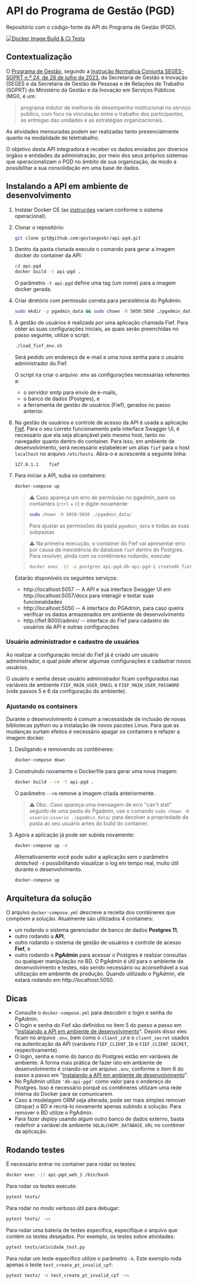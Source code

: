 # API do Programa de Gestão (PGD)

Repositório com o código-fonte da API do Programa de Gestão (PGD).

[![Docker Image Build & CI Tests](https://github.com/gestaogovbr/api-pgd/actions/workflows/docker-image.yml/badge.svg)](https://github.com/gestaogovbr/api-pgd/actions/workflows/docker-image.yml)

## Contextualização

O
[Programa de Gestão](https://www.gov.br/servidor/pt-br/assuntos/programa-de-gestao),
segundo a
[Instrução Normativa Conjunta SEGES-SGPRT n.º 24, de 28 de julho de 2023](https://www.in.gov.br/en/web/dou/-/instrucao-normativa-conjunta-seges-sgprt-/mgi-n-24-de-28-de-julho-de-2023-499593248),
da Secretaria de Gestão e Inovação (SEGES e da Secretaria de Gestão de
Pessoas e de Relações de Trabalho (SGPRT) do Ministério da Gestão e da
Inovação em Serviços Públicos (MGI), é um:

> programa indutor de melhoria de desempenho institucional no serviço
> público, com foco na vinculação entre o trabalho dos participantes, as
> entregas das unidades e as estratégias organizacionais.

As atividades mensuradas podem ser realizadas tanto presencialmente
quanto na modalidade de teletrabalho.

O objetivo desta API integradora é receber os dados enviados por diversos
órgãos e entidades da administração, por meio dos seus próprios sistemas
que operacionalizam o PGD no âmbito de sua organização, de modo a
possibilitar a sua consolidação em uma base de dados.

## Instalando a API em ambiente de desenvolvimento

1. Instalar Docker CE (as [instruções](https://docs.docker.com/get-docker/)
   variam conforme o sistema operacional).

2. Clonar o repositório:

    ```bash
    git clone git@github.com:gestaogovbr/api-pgd.git
    ```

3. Dentro da pasta clonada execute o comando para gerar a imagem docker
   do container da API:

    ```bash
    cd api-pgd
    docker build -t api-pgd .
    ```

    O parâmetro `-t api-pgd` define uma tag (um nome) para a imagem docker
    gerada.

4. Criar diretório com permissão correta para persistência do PgAdmin:

   ```bash
   sudo mkdir -p pgadmin_data && sudo chown -R 5050:5050 ./pgadmin_data/
   ```

5. A gestão de usuários é realizada por uma aplicação chamada Fief. Para
   obter as suas configurações iniciais, as quais serão preenchidas no
   passo seguinte, utilize o script:

   ```bash
   ./load_fief_env.sh
   ```

   Será pedido um endereço de e-mail e uma nova senha para o usuário
   administrador do Fief.

   O script ira criar o arquivo .env as configurações necessárias referentes a:
   
   * o servidor smtp para envio de e-mails,
   * o banco de dados (Postgres), e
   * a ferramenta de gestão de usuários (Fief), gerados no passo anterior.

6. Na gestão de usuários e controle de acesso da API é usada a aplicação
   [Fief](https://www.fief.dev/). Para o seu correto funcionamento pela
   interface Swagger UI, é necessário que ela seja alcançável pelo mesmo
   host, tanto no navegador quanto dentro do container. Para isso, em
   ambiente de desenvolvimento, será necessário estabelecer um alias
   `fief` para o host `localhost` no arquivo `/etc/hosts`. Abra-o e
   acrescente a seguinte linha:

   ```
   127.0.1.1	fief
   ```

7. Para iniciar a API, suba os containers:

   ```bash
   docker-compose up
   ```

   > ⚠️ Caso apareça um erro de permissão no pgadmin, pare os containers
   > (`ctrl` + `C`) e digite novamente:
   >
   > ```bash
   > sudo chown -R 5050:5050 ./pgadmin_data/
   > ```
   >
   > Para ajustar as permissões da pasta `pgadmin_data` e todas as suas
   > subpastas

   > ⚠️ Na primeira execução, o container do Fief vai apresentar erro
   > por causa da inexistência do database `fief` dentro do Postgres.
   > Para resolver, ainda com os contêineres rodando, execute:
   >
   > ```bash
   > docker exec -it -u postgres api-pgd-db-api-pgd-1 createdb fief
   > ```

   Estarão disponíveis os seguintes serviços:

   * http://localhost:5057 -- A API e sua interface Swagger UI em
     http://localhost:5057/docs para interagir e testar suas funcionalidades
   * http://localhost:5050 -- A interface do PGAdmin, para caso queira
     verificar os dados armazenados em ambiente de desenvolvimento
   * http://fief:8000/admin/ -- interface do Fief para cadastro de
     usuários da API e outras configurações



### Usuário administrador e cadastro de usuários

Ao realizar a configuração inicial do Fief já é criado um usuário
administrador, o qual pode alterar algumas configurações e cadastrar
novos usuários.

O usuário e senha desse usuário administrador ficam configurados nas
variáveis de ambiente `FIEF_MAIN_USER_EMAIL` e `FIEF_MAIN_USER_PASSWORD`
(vide passos 5 e 6 da configuração do ambiente).

### Ajustando os containers

Durante o desenvolvimento é comum a necessidade de inclusão de novas
bibliotecas python ou a instalação de novos pacotes Linux. Para que as
mudanças surtam efeitos é necessário apagar os containers e refazer a
imagem docker.

1. Desligando e removendo os contêineres:

    ```bash
    docker-compose down
    ```

2. Construindo novamente o Dockerfile para gerar uma nova imagem:

    ```bash
    docker build --rm -t api-pgd .
    ```

    O parâmetro `--rm` remove a imagem criada anteriormente.

    > ⚠️ Obs.: Caso apareça uma mensagem de erro "can't stat" seguido de
    > uma pasta do Pgadmin, use o comando
    > `sudo chown -R usuario:usuario ./pgadmin_data/` para devolver a
    > propriedade da pasta ao seu usuário antes do build do container.

3. Agora a aplicação já pode ser subida novamente:

    ```bash
    docker-compose up -d
    ```

    Alternativamente você pode subir a aplicação sem o parâmetro _detached_
    `-d` possibilitando visualizar o log em tempo real, muito útil durante o
    desenvolvimento.

    ```bash
    docker-compose up
    ```

## Arquitetura da solução

O arquivo `docker-compose.yml` descreve a receita dos contêineres que
compõem a solução. Atualmente são utilizados 4 containers:

* um rodando o sistema gerenciador de banco de dados **Postgres 11**,
* outro rodando a **API**,
* outro rodando o sistema de gestão de usuários e controle de acesso
  **Fief**, e
* outro rodando o **PgAdmin** para acessar o Postgres e realizar
  consultas ou qualquer manipulação no BD. O PgAdmin é útil para o
  ambiente de desenvolvimento e testes, não sendo necessário ou
  aconselhável a sua utilização em ambiente de produção. Quando utilizado
  o PgAdmin, ele estará rodando em http://localhost:5050.


## Dicas

* Consulte o `docker-compose.yml` para descobrir o login e senha do
  PgAdmin.
* O login e senha do Fief são definidos no item 5 do
  passo a passo em
  "[Instalando a API em ambiente de desenvolvimento](#instalando-a-api-em-ambiente-de-desenvolvimento)".
  Depois disso eles ficam no arquivo `.env`, bem como o `client_id` e
  o `client_secret` usados na autenticação da API (variáveis
  `FIEF_CLIENT_ID` e `FIEF_CLIENT_SECRET`, respectivamente).
* O login, senha e nome do banco do Postgres estão em variáveis de
  ambiente. A forma mais prática de fazer isto em ambiente de
  desenvolvimento é criando-se um arquivo `.env`, conforme o item 6 do
  passo a passo em
  "[Instalando a API em ambiente de desenvolvimento](#instalando-a-api-em-ambiente-de-desenvolvimento)".
* No PgAdmin utilize `'db-api-pgd'` como valor para o endereço do
  Postgres. Isso é necessário porquê os contêineres utilizam uma rede
  interna do Docker para se comunicarem.
* Caso a modelagem ORM seja alterada, pode ser mais simples remover
  (dropar) o BD e recriá-lo novamente apenas subindo a solução. Para
  remover o BD utilize o PgAdmin.
* Para fazer *deploy* usando algum outro banco de dados externo, basta
  redefinir a variável de ambiente `SQLALCHEMY_DATABASE_URL` no
  contêiner da aplicação.

## Rodando testes
É necessário entrar no container para rodar os testes:

```bash
docker exec -it api-pgd_web_1 /bin/bash
```

Para rodar os testes execute:

```bash
pytest tests/
```

Para rodar no modo verboso útil para debugar:

```bash
pytest tests/ -vv
```

Para rodar uma bateria de testes específica, especifique o arquivo que
contém os testes desejados. Por exemplo, os testes sobre atividades:

```bash
pytest tests/atividade_test.py
```

Para rodar um teste específico utilize o parâmetro `-k`. Este exemplo
roda apenas o teste `test_create_pt_invalid_cpf`:

```bash
pytest tests/ -k test_create_pt_invalid_cpf -vv
```
